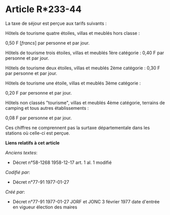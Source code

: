 # Article R*233-44

La taxe de séjour est perçue aux tarifs suivants :

Hôtels de tourisme quatre étoiles, villas et meublés hors classe :

0,50 F [*francs*] par personne et par jour. 

Hôtels de tourisme trois étoiles, villas et meublés 1ère catégorie : 0,40 F par personne et par jour. 

Hôtels de tourisme deux étoiles, villas et meublés 2ème catégorie : 0,30 F par personne et par jour. 

Hôtels de tourisme une étoile, villas et meublés 3ème catégorie :

0,20 F par personne et par jour. 

Hôtels non classés "tourisme", villas et meublés 4ème catégorie, terrains de camping et tous autres établissements :

0,08 F par personne et par jour. 

Ces chiffres ne comprennent pas la surtaxe départementale dans les stations où celle-ci est perçue.

**Liens relatifs à cet article**

_Anciens textes_:

  - Décret n°58-1268 1958-12-17 art. 1 al. 1 modifié

_Codifié par_:

  - Décret n°77-91 1977-01-27

_Créé par_:

  - Décret n°77-91 1977-01-27 JORF et JONC 3 février 1977 date d'entrée en vigueur élection des maires
